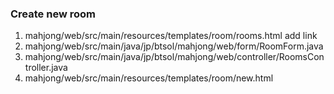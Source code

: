 ### Create new room
1. mahjong/web/src/main/resources/templates/room/rooms.html
    add link
2. mahjong/web/src/main/java/jp/btsol/mahjong/web/form/RoomForm.java
3. mahjong/web/src/main/java/jp/btsol/mahjong/web/controller/RoomsController.java
4. mahjong/web/src/main/resources/templates/room/new.html

